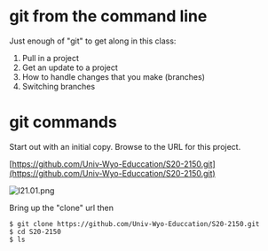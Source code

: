 # git from the command line

Just enough of "git" to get along in this class:

1. Pull in a project
2. Get an update to a project
3. How to handle changes that you make (branches)
4. Switching branches
 
# git commands

Start out with an initial copy.  Browse to the URL for this project.

[https://github.com/Univ-Wyo-Educcation/S20-2150.git](https://github.com/Univ-Wyo-Educcation/S20-2150.git)

![l21.01.png](l21.01.png)

Bring up the "clone" url then

```
$ git clone https://github.com/Univ-Wyo-Educcation/S20-2150.git
$ cd S20-2150
$ ls
```

 

